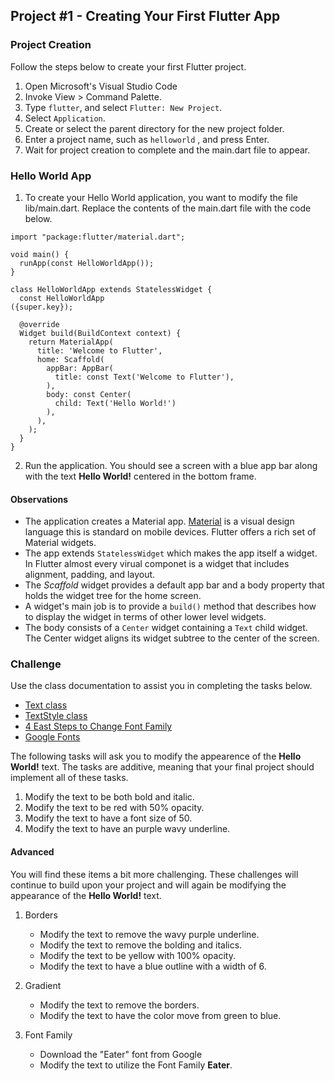 ## Project #1 - Creating Your First Flutter App

### Project Creation

Follow the steps below to create your first Flutter project.

1. Open Microsoft's Visual Studio Code
2. Invoke View > Command Palette.
3. Type `flutter`, and select `Flutter: New Project`.
4. Select `Application`.
5. Create or select the parent directory for the new project folder.
6. Enter a project name, such as `helloworld` , and press Enter.
7. Wait for project creation to complete and the main.dart file to appear.

### Hello World App

1. To create your Hello World application, you want to modify the file lib/main.dart.  Replace the contents of the main.dart file with the code below.

```
import "package:flutter/material.dart";

void main() {
  runApp(const HelloWorldApp());
}

class HelloWorldApp extends StatelessWidget {
  const HelloWorldApp
({super.key});

  @override
  Widget build(BuildContext context) {
    return MaterialApp(
      title: 'Welcome to Flutter',
      home: Scaffold(
        appBar: AppBar(
          title: const Text('Welcome to Flutter'),
        ),
        body: const Center(
          child: Text('Hello World!')
        ),
      ),
    );
  }
}
```

2. Run the application.  You should see a screen with a blue app bar along with the text __Hello World!__ centered in the bottom frame.

#### Observations

- The application creates a Material app.  [Material](https://material.io/design) is a visual design language this is standard on mobile devices.  Flutter offers a rich set of Material widgets.
- The app extends `StatelessWidget` which makes the app itself a widget.  In Flutter almost every virual componet is a widget that includes alignment, padding, and layout.
- The _Scaffold_ widget provides a default app bar and a body property that holds the widget tree for the home screen.
- A widget's main job is to provide a `build()` method that describes how to display the widget in terms of other lower level widgets.
- The body consists of a `Center` widget containing a `Text` child widget.  The Center widget aligns its widget subtree to the center of the screen.

### Challenge

Use the class documentation to assist you in completing the tasks below.

- [Text class](https://api.flutter.dev/flutter/widgets/Text-class.html)
- [TextStyle class](https://api.flutter.dev/flutter/painting/TextStyle-class.html)
- [4 East Steps to Change Font Family](https://www.flutterbeads.com/change-font-family-flutter/)
- [Google Fonts](https://fonts.google.com/)

The following tasks will ask you to modify the appearence of the __Hello World!__ text.  The tasks are additive, meaning that your final project should implement all of these tasks.

1. Modify the text to be both bold and italic.
2. Modify the text to be red with 50% opacity.
3. Modify the text to have a font size of 50.
4. Modify the text to have an purple wavy underline.

#### Advanced

You will find these items a bit more challenging.  These challenges will continue to build upon your project and will again be modifying the appearance of the __Hello World!__ text.

1. Borders
    - Modify the text to remove the wavy purple underline.
    - Modify the text to remove the bolding and italics.
    - Modify the text to be yellow with 100% opacity.
    - Modify the text to have a blue outline with a width of 6.

2. Gradient
    - Modify the text to remove the borders.
    - Modify the text to have the color move from green to blue.

3. Font Family
    - Download the "Eater" font from Google
    - Modify the text to utilize the Font Family __Eater__.



